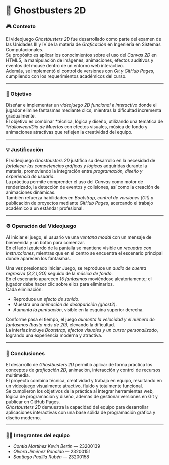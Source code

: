 # 👻 Ghostbusters 2D

### 🎮 Contexto
El videojuego *Ghostbusters 2D* fue desarrollado como parte del examen de las Unidades III y IV de la materia de *Graficación* en Ingeniería en Sistemas Computacionales.  
Su propósito es aplicar los conocimientos sobre el uso del *Canvas 2D* en HTML5, la manipulación de imágenes, animaciones, efectos auditivos y eventos del mouse dentro de un entorno web interactivo.  
Además, se implementó el control de versiones con *Git y GitHub Pages*, cumpliendo con los requerimientos académicos del curso.

---

### 🎯 Objetivo
Diseñar e implementar un *videojuego 2D funcional e interactivo* donde el jugador elimine fantasmas mediante clics, mientras la dificultad incrementa gradualmente.  
El objetivo es combinar *técnica, lógica y diseño, utilizando una temática de **Halloween/Día de Muertos* con efectos visuales, música de fondo y animaciones atractivas que reflejen la creatividad del equipo.

---

### 💡 Justificación
El videojuego *Ghostbusters 2D* justifica su desarrollo en la necesidad de *fortalecer las competencias gráficas y lógicas* adquiridas durante la materia, promoviendo la integración entre *programación, diseño y experiencia de usuario*.  
La práctica permite comprender el uso del *Canvas* como motor de renderizado, la detección de eventos y colisiones, así como la creación de animaciones dinámicas.  
También refuerza habilidades en *Bootstrap, control de versiones (Git)* y publicación de proyectos mediante *GitHub Pages*, acercando el trabajo académico a un estándar profesional.

---

### ⚙️ Operación del Videojuego
Al iniciar el juego, el usuario ve una *ventana modal* con un mensaje de bienvenida y un botón para comenzar.  
En el lado izquierdo de la pantalla se mantiene visible un *recuadro con instrucciones*, mientras que en el centro se encuentra el escenario principal donde aparecen los fantasmas.

Una vez presionado Iniciar Juego, se reproduce un *audio de cuenta regresiva (3,2,1,GO)* seguido de la *música de fondo*.  
En el escenario aparecen *15 fantasmas* moviéndose aleatoriamente; el jugador debe hacer clic sobre ellos para eliminarlos.  
Cada eliminación:
- Reproduce un *efecto de sonido*.  
- Muestra una *animación de desaparición (ghost2)*.  
- *Aumenta la puntuación*, visible en la esquina superior derecha.

Conforme pasa el tiempo, el juego *aumenta la velocidad y el número de fantasmas (hasta más de 20)*, elevando la dificultad.  
La interfaz incluye *Bootstrap, efectos visuales y un cursor personalizado*, logrando una experiencia moderna y atractiva.

---

### 🧠 Conclusiones
El desarrollo de *Ghostbusters 2D* permitió aplicar de forma práctica los conceptos de *graficación 2D*, animación, interacción y control de recursos multimedia.  
El proyecto combina técnica, creatividad y trabajo en equipo, resultando en un videojuego visualmente atractivo, fluido y totalmente funcional.  
Se cumplieron los objetivos de la práctica al integrar herramientas web, lógica de programación y diseño, además de gestionar versiones en Git y publicar en GitHub Pages.  
*Ghostbusters 2D* demuestra la capacidad del equipo para desarrollar aplicaciones interactivas con una base sólida de programación gráfica y diseño moderno.

---

### 👨‍💻 Integrantes del equipo
- *Contla Martínez Kevin Bertin* — 23200139  
- *Olvera Jiménez Ronaldo* — 23200151  
- *Santiago Padilla Rubén* — 23200158
